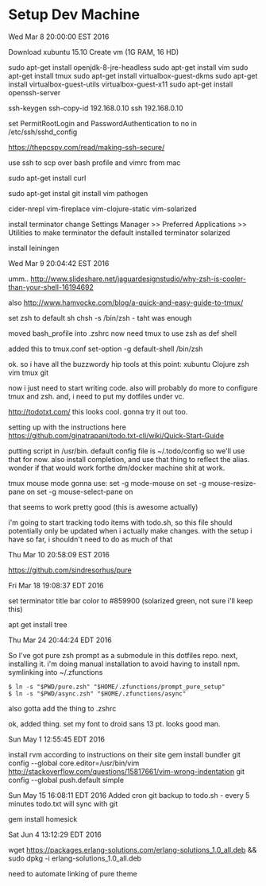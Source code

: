 # Setup Dev Machine
 
Wed Mar  8 20:00:00 EST 2016

Download xubuntu 15.10
Create vm (1G RAM, 16 HD)

sudo apt-get install openjdk-8-jre-headless
sudo apt-get install vim
sudo apt-get install tmux
sudo apt-get install virtualbox-guest-dkms
sudo apt-get install virtualbox-guest-utils virtualbox-guest-x11
sudo apt-get install openssh-server


ssh-keygen
ssh-copy-id 192.168.0.10
ssh 192.168.0.10

set PermitRootLogin and PasswordAuthentication to no in /etc/ssh/sshd_config

https://thepcspy.com/read/making-ssh-secure/

use ssh to scp over bash profile and vimrc from mac

sudo apt-get install curl

sudo apt-get instal git
install vim pathogen

cider-nrepl
vim-fireplace
vim-clojure-static
vim-solarized

install terminator
change Settings Manager >> Preferred Applications >> Utilities
to make terminator the default
installed terminator solarized

install leiningen

Wed Mar  9 20:04:42 EST 2016

umm..
http://www.slideshare.net/jaguardesignstudio/why-zsh-is-cooler-than-your-shell-16194692

also http://www.hamvocke.com/blog/a-quick-and-easy-guide-to-tmux/

set zsh to default sh
chsh -s /bin/zsh - taht was enough

moved bash_profile into .zshrc
now need tmux to use zsh as def shell

added this to tmux.conf
set-option -g default-shell /bin/zsh

ok. so i have all the buzzwordy hip tools at this point:
xubuntu
Clojure
zsh
vim
tmux
git 

now i just need to start writing code. also will probably do more to configure tmux and zsh. and, i need to put my dotfiles under vc.

http://todotxt.com/
this looks cool. gonna try it out too.

setting up with the instructions here https://github.com/ginatrapani/todo.txt-cli/wiki/Quick-Start-Guide

putting script in /usr/bin. default config file is ~/.todo/config so we'll use that for now. also install completion, and use that thing to reflect the alias. wonder if that would work forthe dm/docker machine shit at work.

tmux mouse mode
gonna use:
set -g mode-mouse on
set -g mouse-resize-pane on
set -g mouse-select-pane on

that seems to work pretty good (this is awesome actually)

i'm going to start tracking todo items with todo.sh, so this file should potentially only be updated when i actually make changes. with the setup i have so far, i shouldn't need to do as much of that 


Thu Mar 10 20:58:09 EST 2016

https://github.com/sindresorhus/pure


Fri Mar 18 19:08:37 EDT 2016

set terminator title bar color to #859900 (solarized green, not sure i'll keep this)

apt get install tree


Thu Mar 24 20:44:24 EDT 2016

So I've got pure zsh prompt as a submodule in this dotfiles repo. next, installing it. i'm doing manual installation to avoid having to install npm. symlinking into ~/.zfunctions
```
$ ln -s "$PWD/pure.zsh" "$HOME/.zfunctions/prompt_pure_setup"
$ ln -s "$PWD/async.zsh" "$HOME/.zfunctions/async"
```

also gotta add the thing to .zshrc

ok, added thing. set my font to droid sans 13 pt. looks good man. 


Sun May  1 12:55:45 EDT 2016

install rvm according to instructions on their site
gem install bundler
git config --global core.editor=/usr/bin/vim
http://stackoverflow.com/questions/15817661/vim-wrong-indentation
git config --global push.default simple


Sun May 15 16:08:11 EDT 2016
Added cron git backup to todo.sh - every 5 minutes todo.txt will sync with git
 
gem install homesick


Sat Jun  4 13:12:29 EDT 2016

wget https://packages.erlang-solutions.com/erlang-solutions_1.0_all.deb && sudo dpkg -i erlang-solutions_1.0_all.deb

need to automate linking of pure theme 
